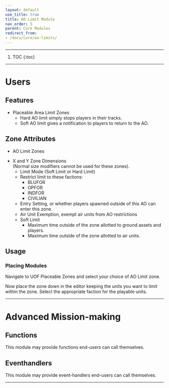 ```yaml
---
layout: default
use_title: true
title: AO Limit Module
nav_order: 5
parent: Core Modules
redirect_from: 
- /docs/core/ao-limits/
---
```


---

1. TOC
{:toc}

---

# Users

## Features

- Placeable Area Limit Zones
  * Hard AO limit simply stops players in their tracks.
  * Soft AO limit gives a notification to players to return to the AO.

## Zone Attributes

- AO Limit Zones
* X and Y Zone Dimensions  
   (Normal size modifiers cannot be used for these zones).
  * Limit Mode (Soft Limit or Hard Limit)
  * Restrict limit to these factions:
    * BLUFOR
    * OPFOR
    * INDFOR
    * CIVILIAN
  * Entry Setting, or whether players spawned outside of this AO can enter this zone.
  * Air Unit Exemption, exempt air units from AO restrictions
  * Soft Limit
    * Maximum time outside of the zone allotted to ground assets and players.
    * Maximum time outside of the zone allotted to air units.


## Usage

### Placing Modules

Navigate to UOF Placeable Zones and select your choice of AO Limit zone.
<!-- TODO: Re-phrase above ASAP! -->
Now place the zone down in the editor keeping the units you want to limit within the zone. Select the appropriate faction for the playable units.

<!-- ![~Example Zone~]({{ site.baseurl }}/resources/images/ao-limit/example.png){:class="img-responsive"} -->

---

# Advanced Mission-making

## Functions
This module may provide functions end-users can call themselves.

## Eventhandlers
This module may provide event-handlers end-users can call themselves.

---
